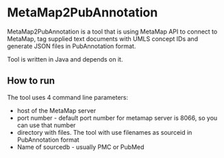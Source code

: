# MetaMap2PubAnnotation
MetaMap2PubAnnotation is a tool that is using MetaMap API to connect to MetaMap, tag supplied text documents with UMLS concept IDs and generate JSON files in PubAnnotation format.   

Tool is written in Java and depends on it. 

## How to run
The tool uses 4 command line parameters:
* host of the MetaMap server
* port number - default port number for metamap server is 8066, so you can use that number
* directory with files. The tool with use filenames as sourceid in PubAnnotation format
* Name of sourcedb - usually PMC or PubMed